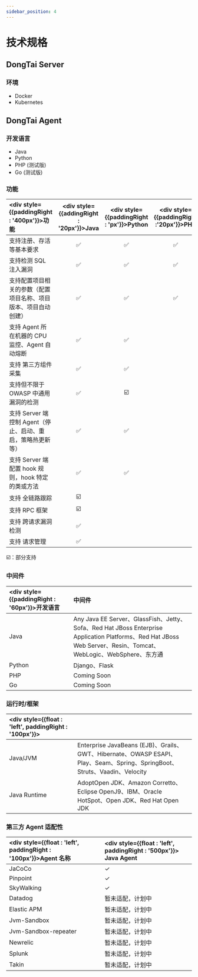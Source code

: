 ```yaml
---
sidebar_position: 4
---
```


# 技术规格

## DongTai Server

### 环境

* Docker
*  Kubernetes

## DongTai Agent

### 开发语言

* Java
* Python
* PHP (测试版) 
* Go (测试版)

### 功能
|<div style={{paddingRight : '400px'}}>功能</div> |<div style={{addingRight : '20px'}}>Java</div> |<div style={{paddingRight : 'px'}}>Python</div> |<div style={{paddingRight :'20px'}}>PHP</div> |<div style={{paddingRight : '20px'}}>Go</div> |
|:------------|:------:|:------:|:------:|:------:|
|支持注册、存活等基本要求|✅|✅|✅|✅|
|支持检测 SQL 注入漏洞|✅|✅|✅|✅|
|支持配置项目相关的参数（配置项目名称、项目版本、项目自动创建）|✅|✅|✅|✅|
|支持 Agent 所在机器的 CPU 监控、Agent 自动熔断|✅|✅|||
|支持 第三方组件 采集|✅|✅|||
|支持但不限于 OWASP 中通用漏洞的检测|✅|☑️||☑️|
|支持 Server 端控制 Agent（停止、启动、重启，策略热更新等）|✅|✅|||
|支持 Server 端配置 hook 规则，hook 特定的类或方法|✅|✅|||
|支持 全链路跟踪|☑️||||
|支持 RPC 框架|☑️||||
|支持 跨请求漏洞检测|✅||||
|支持 请求管理|✅||||

☑️：部分支持

### 中间件

|<div style={{paddingRight : '60px'}}>开发语言</div> |中间件 |
|:------------|:---------------------------------------------------------------------------------------------------------------------|
|Java       |Any Java EE Server、GlassFish、Jetty、Sofa、Red Hat JBoss Enterprise Application Platforms、Red Hat JBoss Web Server、Resin、Tomcat、WebLogic、WebSphere、东方通|
|Python     |Django、Flask                                                                                                                                           |
|PHP        |Coming Soon                                                                                                                                             |
|Go         |Coming Soon                                                                                                                                             |


### 运行时/框架

|<div style={{float : 'left', paddingRight : '100px'}}></div> ||
|:------------|:---------------------------------------------------------------------------------------------------------------------|
|Java/JVM     |Enterprise JavaBeans (EJB)、Grails、GWT、Hibernate、OWASP ESAPI、Play、Seam、Spring、SpringBoot、Struts、Vaadin、Velocity|
|Java Runtime |AdoptOpen JDK、Amazon Corretto、Eclipse OpenJ9、IBM、Oracle HotSpot、Open JDK、Red Hat Open JDK|


### 第三方 Agent 适配性

|<div style={{float : 'left', paddingRight : '100px'}}>Agent 名称</div> |<div style={{float : 'left', paddingRight : '500px'}}> Java Agent</div>   |
|:------------|:---------------------------------------------------------------------------------------------------------|
|JaCoCo |✓ |
|Pinpoint |✓ |
|SkyWalking |✓ |
|Datadog |暂未适配，计划中 |
|Elastic APM |暂未适配，计划中 |
|Jvm-Sandbox |暂未适配，计划中 |
|Jvm-Sandbox-repeater |暂未适配，计划中 |
|Newrelic |暂未适配，计划中 |
|Splunk |暂未适配，计划中 |
|Takin |暂未适配，计划中 |



